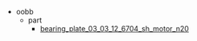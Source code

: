 * oobb
  * part
    * [bearing_plate_03_03_12_6704_sh_motor_n20](oobb/part/bearing_plate_03_03_12_6704_sh_motor_n20)
